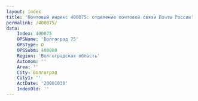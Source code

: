 ```yaml
---
layout: index
title: 'Почтовый индекс 400075: отделение почтовой связи Почты России'
permalink: /400075/
data:
    Index: 400075
    OPSName: 'Волгоград 75'
    OPSType: О
    OPSSubm: 400000
    Region: 'Волгоградская область'
    Autonom: ''
    Area: ''
    City: Волгоград
    City1: ''
    ActDate: '20001030'
    IndexOld: ''
---
```

